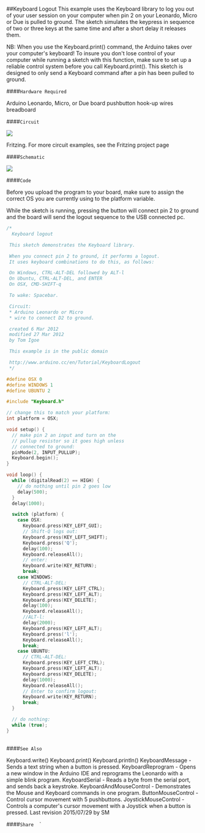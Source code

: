 ##Keyboard Logout
This example uses the Keyboard library to log you out of your user session on your computer when pin 2 on your Leonardo, Micro or Due is pulled to ground. The sketch simulates the keypress in sequence of two or three keys at the same time and after a short delay it releases them.

NB:  When you use the Keyboard.print() command, the Arduino takes over your computer's keyboard! To insure you don't lose control of your computer while running a sketch with this function, make sure to set up a reliable control system before you call Keyboard.print(). This sketch is designed to only send a Keyboard command after a pin has been pulled to ground.

####`Hardware Required`


Arduino Leonardo, Micro, or Due board
pushbutton
hook-up wires
breadboard

####`Circuit`




![](img/KeybLogoutFritz.png)

Fritzing. For more circuit examples, see the Fritzing project page 

####`Schematic`


![](img/KeybLogoutScheme.png)


####`Code`

Before you upload the program to your board, make sure to assign the correct OS you are currently using to the platform variable.

While the sketch is running, pressing the button will connect pin 2 to ground and the board will send the logout sequence to the USB connected pc.




  
```c++
/*
  Keyboard logout

 This sketch demonstrates the Keyboard library.

 When you connect pin 2 to ground, it performs a logout.
 It uses keyboard combinations to do this, as follows:

 On Windows, CTRL-ALT-DEL followed by ALT-l
 On Ubuntu, CTRL-ALT-DEL, and ENTER
 On OSX, CMD-SHIFT-q

 To wake: Spacebar.

 Circuit:
 * Arduino Leonardo or Micro
 * wire to connect D2 to ground.

 created 6 Mar 2012
 modified 27 Mar 2012
 by Tom Igoe

 This example is in the public domain

 http://www.arduino.cc/en/Tutorial/KeyboardLogout
 */

#define OSX 0
#define WINDOWS 1
#define UBUNTU 2

#include "Keyboard.h"

// change this to match your platform:
int platform = OSX;

void setup() {
  // make pin 2 an input and turn on the
  // pullup resistor so it goes high unless
  // connected to ground:
  pinMode(2, INPUT_PULLUP);
  Keyboard.begin();
}

void loop() {
  while (digitalRead(2) == HIGH) {
    // do nothing until pin 2 goes low
    delay(500);
  }
  delay(1000);

  switch (platform) {
    case OSX:
      Keyboard.press(KEY_LEFT_GUI);
      // Shift-Q logs out:
      Keyboard.press(KEY_LEFT_SHIFT);
      Keyboard.press('Q');
      delay(100);
      Keyboard.releaseAll();
      // enter:
      Keyboard.write(KEY_RETURN);
      break;
    case WINDOWS:
      // CTRL-ALT-DEL:
      Keyboard.press(KEY_LEFT_CTRL);
      Keyboard.press(KEY_LEFT_ALT);
      Keyboard.press(KEY_DELETE);
      delay(100);
      Keyboard.releaseAll();
      //ALT-l:
      delay(2000);
      Keyboard.press(KEY_LEFT_ALT);
      Keyboard.press('l');
      Keyboard.releaseAll();
      break;
    case UBUNTU:
      // CTRL-ALT-DEL:
      Keyboard.press(KEY_LEFT_CTRL);
      Keyboard.press(KEY_LEFT_ALT);
      Keyboard.press(KEY_DELETE);
      delay(1000);
      Keyboard.releaseAll();
      // Enter to confirm logout:
      Keyboard.write(KEY_RETURN);
      break;
  }

  // do nothing:
  while (true);
}
  
```





####`See Also`

Keyboard.write()
Keyboard.print()
Keyboard.println()
KeyboardMessage -  Sends a text string when a button is pressed.
KeyboardReprogram -  Opens a new window in the Arduino IDE and reprograms the Leonardo with a simple blink program.
KeyboardSerial -  Reads a byte from the serial port, and sends back a keystroke.
KeyboardAndMouseControl -  Demonstrates the Mouse and Keyboard commands in one program.
ButtonMouseControl -  Control cursor movement with 5 pushbuttons.
JoystickMouseControl -  Controls a computer's cursor movement with a Joystick when a button is pressed.
 Last revision 2015/07/29 by SM 



				
				




  ####`Share`
`
`
`
